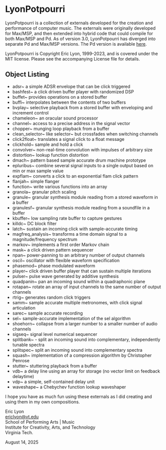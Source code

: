 # LyonPotpourri

LyonPotpourri is a collection of externals developed for the creation and performance of computer music. The externals were originally developed for Max/MSP, and then extended into hybrid code that could compile for both Max/MSP and Pd. As of version 3.0, LyonPotpourri has diverged into separate Pd and Max/MSP versions. The Pd version is available [here](https://github.com/ericlyon/pd-lyonpotpourri).

LyonPotpourri is Copyright Eric Lyon, 1999-2023, and is covered under the MIT license. Please see the accompanying License file for details.

## Object Listing

- adsr~ a simple ADSR envelope that can be click triggered
- bashfest~ a click driven buffer player with randomized DSP
- buffet~ provides operations on a stored buffer
- buffi~ interpolates between the contents of two buffers
- bvplay~ selective playback from a stored buffer with enveloping and increment control
- chameleon~ an oracular sound processor
- channel~ access to a precise address in the signal vector
- chopper~ munging loop playback from a buffer
- clean_selector~ like selector~ but crossfades when switching channels
- click2float~ translates a signal click to a float message
- clickhold~ sample and hold a click
- convolver~ non-real-time convolution with impulses of arbitrary size
- distortion~ lookup function distortion
- dmach~ pattern based sample accurate drum machine prototype
- epluribus~ combine several signal inputs to a single output based on min or max sample value
- expflam~ converts a click to an exponential flam click pattern
- flanjah~ simple flanger
- function~ write various functions into an array
- granola~ granular pitch scaling
- granule~ granular synthesis module reading from a stored waveform in a buffer
- granulesf~ granular synthesis module reading from a soundfile in a buffer
- kbuffer~ low sampling rate buffer to capture gestures
- killdc~ DC block filter
- latch~ sustain an incoming click with sample-accurate timing
- magfreq_analysis~ transforms a time domain signal to a magnitude/frequency spectrum
- markov~ implements a first order Markov chain
- mask~ a click driven pattern sequencer
- npan~ power-panning to an arbitrary number of output channels
- oscil~ oscillator with flexible waveform specification
- phasemod~ phase modulated waveform
- player~ click driven buffer player that can sustain multiple iterations
- pulser~ pulse wave generated by additive synthesis
- quadpanin~ pan an incoming sound within a quadraphonic plane
- rotapan~ rotate an array of input channels to the same number of output channels
- rtrig~ generates random click triggers
- samm~ sample accurate multiple metronomes, with click signal articulation
- sarec~ sample accurate recording
- sel~ sample-accurate implementation of the sel algorithm
- shoehorn~ collapse from a larger number to a smaller number of audio channels
- sigseq~ signal level numerical sequencer
- splitbank~ - split an incoming sound into complementary, independently tunable spectra
- splitspec~ split an incoming sound into complementary spectra
- squash~ implementation of a compression algorithm by Christopher Penrose
- stutter~ stuttering playback from a buffer
- vdb~ a delay line using an array for storage (no vector limit on feedback delaytime)
- vdp~ a simple, self-contained delay unit
- waveshape~ a Chebychev function lookup waveshaper

I hope you have as much fun using these externals as I did creating and using them in my own compositions.

Eric Lyon<br>
ericlyon@vt.edu<br>
School of Performing Arts | Music<br>
Institute for Creativity, Arts, and Technology<br>
Virginia Tech. 

August 14, 2025

